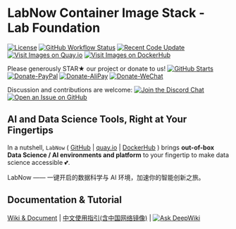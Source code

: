 # LabNow Container Image Stack - Lab Foundation

[![License](https://img.shields.io/badge/License-BSD%203--Clause-green.svg)](https://opensource.org/licenses/BSD-3-Clause)
[![GitHub Workflow Status](https://img.shields.io/github/actions/workflow/status/LabNow-ai/lab-foundation/build-docker.yml?branch=main)](https://github.com/LabNow-ai/lab-foundation/actions/workflows/build-docker.yml)
[![Recent Code Update](https://img.shields.io/github/last-commit/LabNow-ai/lab-foundation.svg)](https://github.com/LabNow-ai/lab-foundation/commits)
[![Visit Images on Quay.io](https://img.shields.io/badge/Quay.io-Images-green)](https://quay.io/organization/labnow)
[![Visit Images on DockerHub](https://img.shields.io/badge/DockerHub-Images-green)](https://hub.docker.com/u/LabNow)

Please generously STAR★ our project or donate to us!  [![GitHub Starts](https://img.shields.io/github/stars/LabNow-ai/lab-foundation.svg?label=Stars&style=social)](https://github.com/LabNow-ai/lab-foundation/stargazers)
[![Donate-PayPal](https://img.shields.io/badge/Donate-PayPal-blue.svg)](https://paypal.me/haobibo)
[![Donate-AliPay](https://img.shields.io/badge/Donate-Alipay-blue.svg)](https://raw.githubusercontent.com/wiki/haobibo/resources/img/Donate-AliPay.png)
[![Donate-WeChat](https://img.shields.io/badge/Donate-WeChat-green.svg)](https://raw.githubusercontent.com/wiki/haobibo/resources/img/Donate-WeChat.png)

Discussion and contributions are welcome:
[![Join the Discord Chat](https://img.shields.io/badge/Discuss_on-Discord-green)](https://discord.gg/kHUzgQxgbJ)
[![Open an Issue on GitHub](https://img.shields.io/github/issues/LabNow-ai/lab-foundation)](https://github.com/LabNow-ai/lab-foundation/issues)

## AI and Data Science Tools, Right at Your Fingertips

In a nutshell, `LabNow` (
[GitHub](https://github.com/LabNow-ai) |
[quay.io](https://quay.io/organization/labnow) |
[DockerHub](https://hub.docker.com/r/LabNow)
) brings **out-of-box Data Science / AI environments and platform** to your fingertip to make data science accessible 💕.

LabNow —— 一键开启的数据科学与 AI 环境，加速你的智能创新之旅。

## Documentation & Tutorial

[Wiki & Document](https://LabNow.ai)
| [中文使用指引(含中国网络镜像)](https://labnow-ai.feishu.cn/wiki/wikcn0sBhMtb1KNRSUTettxWstc)
| [![Ask DeepWiki](https://deepwiki.com/badge.svg)](https://deepwiki.com/LabNow-ai/lab-foundation)
